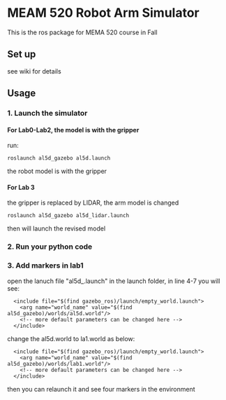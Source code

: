 # MEAM 520 Robot Arm Simulator

This is the ros package for MEMA 520 course in Fall

## Set up

see wiki for details




## Usage

### 1. Launch the simulator


#### For Lab0-Lab2, the model is with the gripper 

run:

```
roslaunch al5d_gazebo al5d.launch
```

the robot model is with the gripper


#### For Lab 3 

the gripper is replaced by LIDAR, the arm model is changed 


```
roslaunch al5d_gazebo al5d_lidar.launch
```

then will launch the revised model

### 2. Run your python code

### 3. Add markers in lab1


open the lanuch file "al5d_.launch" in the launch folder, in line 4-7 you will see:

```
  <include file="$(find gazebo_ros)/launch/empty_world.launch">
    <arg name="world_name" value="$(find al5d_gazebo)/worlds/al5d.world"/>
    <!-- more default parameters can be changed here -->
  </include>
```

change the al5d.world to la1.world as below:


```
  <include file="$(find gazebo_ros)/launch/empty_world.launch">
    <arg name="world_name" value="$(find al5d_gazebo)/worlds/lab1.world"/>
    <!-- more default parameters can be changed here -->
  </include>
```

then you can relaunch it and see four markers in the environment




